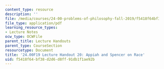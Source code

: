 ```yaml
---
content_type: resource
description: ''
file: /media/courses/24-00-problems-of-philosophy-fall-2019/f5418f64bf38d2d6d8ff91db1f1ae92b_MIT24_00F19_lecturehandout20.pdf
file_type: application/pdf
learning_resource_types:
- Lecture Notes
ocw_type: OCWFile
parent_title: Lecture Handouts
parent_type: CourseSection
resourcetype: Document
title: '24.00F19 Lecture Handout 20: Appiah and Spencer on Race'
uid: f5418f64-bf38-d2d6-d8ff-91db1f1ae92b
---
```

